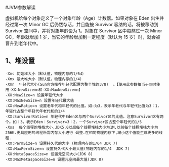 #JVM参数解读

   虚拟机给每个对象定义了一个对象年龄（Age）计数器。如果对象在 Eden 出生并经过第一次 Minor GC 后仍然存活，并且能被 Survivor 容纳的话，将被移动到 Survivor 空间中，并将对象年龄设为 1。对象在 Survivor 区中每熬过一次 Minor GC，年龄就增加 1 岁，当它的年龄增加到一定程度（默认为 15 岁）时，就会被晋升到老年代中。

## 1、堆设置

```
-Xms 初始堆大小（默认值，物理内存的1/64）
-Xmx 最大堆大小（默认值，物理内存的1/4）
-Xmn  年轻代大小(Sun官方推荐年轻代配置为整个堆的3/8)  。【使用此参数相当于同时使用-XX:NewSize=n和-XX:MaxNewSize=n】
-XX:NewSize=n 设置年轻代大小
-XX:MaxNewSize=n 设置年轻代最大值
-XX:NewRatio=n 设置老年代和年轻代的比值。如:为3，表示年老代与年轻代比值为3：1，年轻代占整个年轻代年老代和的1/4
-XX:SurvivorRatio=n 年轻代中Eden区与两个Survivor区的比值。注意Survivor区有两个。如：3，表示Eden：Survivor=3：2，一个Survivor区占整个年轻代的1/5
-Xss  每个线程的堆栈大小,JDK5.0以后每个线程堆栈大小为1M,以前每个线程堆栈大小为256K.更具应用的线程所需内存大小进行 调整.在相同物理内存下,减小这个值能生成更多的线程.
-XX:PermSize=n 设置持久代的大小 (物理内存的1/64 JDK 7)
-XX:MaxPermSize=n 设置持久代大小最大值(物理内存的1/4  JDK 7)
-XX:MetaSpaceSize=n 设置元空间大小(JDK 8)
-XX:MaxMetaspaceSize=n 设置元空间最大值(JDK 8)

```